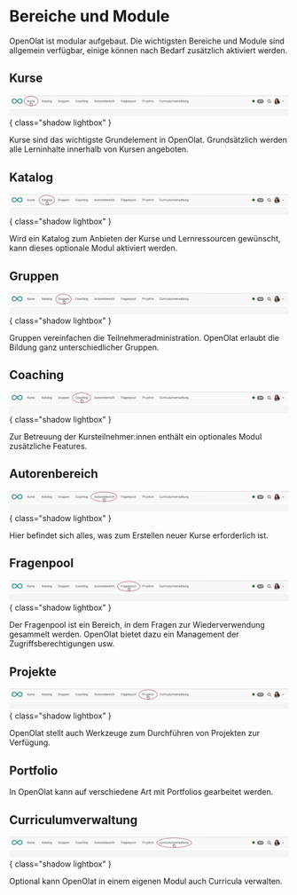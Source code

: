 # Bereiche und Module 

OpenOlat ist modular aufgebaut. Die wichtigsten Bereiche und Module sind allgemein verfügbar, einige können nach Bedarf zusätzlich aktiviert werden.

## Kurse

![bereiche_kurse_v1_de.png](assets/bereiche_kurse_v1_de.png){ class="shadow lightbox" }

Kurse sind das wichtigste Grundelement in OpenOlat. Grundsätzlich werden alle Lerninhalte innerhalb von Kursen angeboten.

## Katalog

![bereiche_katalog_v1_de.png](assets/bereiche_katalog_v1_de.png){ class="shadow lightbox" }

Wird ein Katalog zum Anbieten der Kurse und Lernressourcen gewünscht, kann dieses optionale Modul aktiviert werden.

## Gruppen

![bereiche_gruppen_v1_de.png](assets/bereiche_gruppen_v1_de.png){ class="shadow lightbox" }

Gruppen vereinfachen die Teilnehmeradministration. OpenOlat erlaubt die Bildung ganz unterschiedlicher Gruppen.

## Coaching

![bereiche_coaching_v1_de.png](assets/bereiche_coaching_v1_de.png){ class="shadow lightbox" }

Zur Betreuung der Kursteilnehmer:innen enthält ein optionales Modul zusätzliche Features.

## Autorenbereich

![bereiche_autorenbereich_v1_de.png](assets/bereiche_autorenbereich_v1_de.png){ class="shadow lightbox" }

Hier befindet sich alles, was zum Erstellen neuer Kurse erforderlich ist.


## Fragenpool

![bereiche_fragenpool_v1_de.png](assets/bereiche_fragenpool_v1_de.png){ class="shadow lightbox" }

Der Fragenpool ist ein Bereich, in dem Fragen zur Wiederverwendung gesammelt werden. OpenOlat bietet dazu ein Management der Zugriffsberechtigungen usw.

## Projekte

![bereiche_projekte_v1_de.png](assets/bereiche_projekte_v1_de.png){ class="shadow lightbox" }

OpenOlat stellt auch Werkzeuge zum Durchführen von Projekten zur Verfügung. 

## Portfolio

In OpenOlat kann auf verschiedene Art mit Portfolios gearbeitet werden.

## Curriculumverwaltung

![bereiche_curriculumverwaltung_v1_de.png](assets/bereiche_curriculumverwaltung_v1_de.png){ class="shadow lightbox" }

Optional kann OpenOlat in einem eigenen Modul auch Curricula verwalten.
